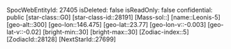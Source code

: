 ﻿---
location: [23.77,146.475,300]
type: Station
tags:
- astro/Star

---
SpocWebEntityId: 27405
isDeleted: false
isReadOnly: false
confidential: public
[star-class::G0]
[star-class-id::28191]
[Mass-sol::]
[name::Leonis-5]
[geo-alt::300]
[geo-lon::146.475]
[geo-lat::23.77]
[geo-lon-v::-0.003]
[geo-lat-v::-0.02]
[bright-min::30]
[bright-max::30]
[Zodiac-index::5]
[ZodiacId::28128]
[NextStarId::27699]

